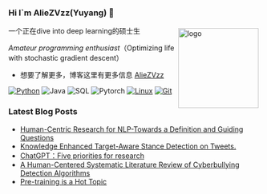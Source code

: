 ### Hi I`m AlieZVzz(Yuyang) 👋

<img src="https://github-readme-stats.vercel.app/api?username=aliezvzz&show_icons=true" alt="logo" height="160" align="right" style="margin: 5px; margin-bottom: 20px;" />

一个正在dive into deep learning的硕士生 


*Amateur programming enthusiast*（Optimizing life with stochastic gradient descent）

- 想要了解更多，博客这里有更多信息 [AlieZVzz](https://aliezvzz.github.io/)


[![Python](https://img.shields.io/badge/-Python-3776AB?style=flat-square&logo=python&logoColor=ffffff)](https://www.python.org/)
![Java](https://img.shields.io/badge/-Java-007396?style=flat-square&logo=java&logoColor=ffffff)
![SQL](https://img.shields.io/badge/-MySQL-007396?style=flat-square&logo=MYSQL&logoColor=ffffff)
![Pytorch](https://img.shields.io/badge/-Pytorch-e94a2d?style=flat-square&logo=pytorch&logoColor=ffffff)
[![Linux](https://img.shields.io/badge/-Linux-333333?style=flat-square&logo=linux&logoColor=white)](https://www.linuxfoundation.org/)
[![Git](https://img.shields.io/badge/-Git-f05032?style=flat-square&logo=git&logoColor=white)](https://git-scm.com/)


### Latest Blog Posts
 
<!-- BLOG-POST-LIST:START -->
- [Human-Centric Research for NLP-Towards a Definition and Guiding Questions](https://aliezvzz.github.io/Human-Centric-Research-for-NLP/)
- [Knowledge Enhanced Target-Aware Stance Detection on Tweets.](https://aliezvzz.github.io/Knowledge-Enhanced-Target-Aware-Stance-Detection-on-Tweets/)
- [ChatGPT：Five priorities for research](https://aliezvzz.github.io/ChatGPT-Five-priorities-for-research/)
- [A Human-Centered Systematic Literature Review of Cyberbullying Detection Algorithms](https://aliezvzz.github.io/A-Human-Centered-Systematic-Literature-Review-of-Cyberbullying-Detection-Algorithms/)
- [Pre-training is a Hot Topic](https://aliezvzz.github.io/Pre-training-is-a-Hot-Topic/)
<!-- BLOG-POST-LIST:END -->
